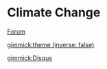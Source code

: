 # Climate Change

[Forum](comments.md)


<!-- set a default theme -->
[gimmick:theme (inverse: false)](readable)

<!-- enable disqus -->
[gimmick:Disqus](mtello)

